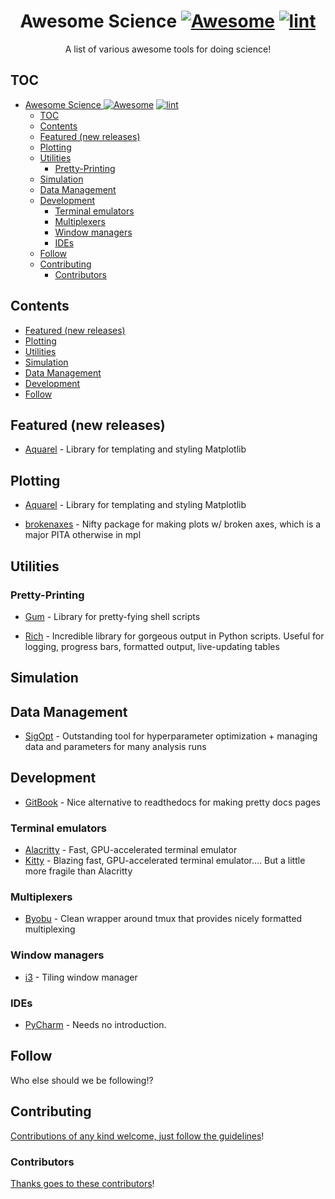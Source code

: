 <div align="center">

<!-- title -->

<!--lint ignore no-dead-urls-->

# Awesome Science [![Awesome](https://awesome.re/badge.svg)](https://awesome.re) [![lint](https://github.com/jdrusso/awesome-science/actions/workflows/lint.yaml/badge.svg)](https://github.com/jdrusso/awesome-science/actions/workflows/lint.yaml)

<!-- subtitle -->

A list of various awesome tools for doing science!

<!-- image -->

<!--
<a href="" target="_blank" rel="noopener noreferrer">
  <img src="" />
</a>
-->

<!-- description -->


</div>

## TOC
<!--ts-->
* [Awesome Science <a href="https://awesome.re" rel="nofollow"><img src="https://camo.githubusercontent.com/64f8905651212a80869afbecbf0a9c52a5d1e70beab750dea40a994fa9a9f3c6/68747470733a2f2f617765736f6d652e72652f62616467652e737667" alt="Awesome" data-canonical-src="https://awesome.re/badge.svg" style="max-width: 100%;"></a> <a href="https://github.com/jdrusso/awesome-science/actions/workflows/lint.yaml"><img src="https://github.com/jdrusso/awesome-science/actions/workflows/lint.yaml/badge.svg" alt="lint" style="max-width: 100%;"></a>](#awesome-science--)
   * [TOC](#toc)
   * [Contents](#contents)
   * [Featured (new releases)](#featured-new-releases)
   * [Plotting](#plotting)
   * [Utilities](#utilities)
      * [Pretty-Printing](#pretty-printing)
   * [Simulation](#simulation)
   * [Data Management](#data-management)
   * [Development](#development)
      * [Terminal emulators](#terminal-emulators)
      * [Multiplexers](#multiplexers)
      * [Window managers](#window-managers)
      * [IDEs](#ides)
   * [Follow](#follow)
   * [Contributing](#contributing)
      * [Contributors](#contributors)
<!--te-->

<!-- TOC -->

## Contents

- [Featured (new releases)](#featured-new-releases)
- [Plotting](#plotting)
- [Utilities](#utilities)
- [Simulation](#simulation)
- [Data Management](#data-management)
- [Development](#development)
- [Follow](#follow)

<!-- CONTENT -->

## Featured (new releases)

- [Aquarel](https://github.com/lgienapp/aquarel) - Library for templating and styling Matplotlib

## Plotting

- [Aquarel](https://github.com/lgienapp/aquarel) - Library for templating and styling Matplotlib

- [brokenaxes](https://github.com/bendichter/brokenaxes) - Nifty package for making plots w/ broken axes, which is a major PITA otherwise in mpl

<!-- END CONTENT -->

## Utilities

### Pretty-Printing

- [Gum](https://github.com/charmbracelet/gum) - Library for pretty-fying shell scripts

- [Rich](https://github.com/Textualize/rich) - Incredible library for gorgeous output in Python scripts. Useful for logging, progress bars, formatted output, live-updating tables

## Simulation

## Data Management

- [SigOpt](https://sigopt.com/) - Outstanding tool for hyperparameter optimization + managing data and parameters for many analysis runs

## Development

- [GitBook](https://www.gitbook.com/) - Nice alternative to readthedocs for making pretty docs pages

### Terminal emulators

- [Alacritty](https://github.com/alacritty/alacritty) - Fast, GPU-accelerated terminal emulator
- [Kitty](https://sw.kovidgoyal.net/kitty/) - Blazing fast, GPU-accelerated terminal emulator.... But a little more fragile than Alacritty

### Multiplexers

- [Byobu](https://www.byobu.org/) - Clean wrapper around tmux that provides nicely formatted multiplexing

### Window managers

- [i3](https://i3wm.org/) - Tiling window manager

### IDEs

- [PyCharm](https://www.jetbrains.com/pycharm/) - Needs no introduction.

## Follow

<!-- list people worth following on social sites (Twitter, LinkedIn, GitHub, YouTube etc.) -->

Who else should we be following!?

## Contributing

[Contributions of any kind welcome, just follow the guidelines](contributing.md)!

### Contributors

[Thanks goes to these contributors](https://github.com/jdrusso/awesome-science/graphs/contributors)!
